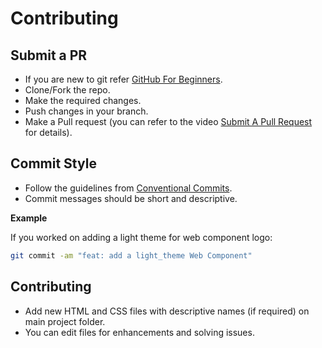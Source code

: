 # Contributing

## Submit a PR

- If you are new to git refer [GitHub For Beginners](http://readwrite.com/2013/09/30/understanding-github-a-journey-for-beginners-part-1/).
- Clone/Fork the repo.
- Make the required changes.
- Push changes in your branch.
- Make a Pull request (you can refer to the video [Submit A Pull Request](https://www.youtube.com/watch?v=rgbCcBNZcdQ) for details).

## Commit Style

- Follow the guidelines from [Conventional Commits](https://www.conventionalcommits.org/en/v1.0.0/).
- Commit messages should be short and descriptive.

**Example**

If you worked on adding a light theme for web component logo:

```sh
git commit -am "feat: add a light_theme Web Component"
```

## Contributing

- Add new HTML and CSS files with descriptive names (if required) on main project folder.
- You can edit files for enhancements and solving issues.
